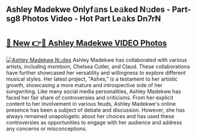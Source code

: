 ## Ashley Madekwe Onlyf𝚊ns Le𝚊ked N𝚞des - Part-sg8 Photos Video - Hot Part Le𝚊ks Dn7rN

# <h2><a href="http://ac17675.deff.icu/?id=Ashley+Madekwe">🔗 New 👉🔴 Ashley Madekwe VIDEO Photos</a></h2>

[![Ashley Madekwe N𝚞des](https://i.imgur.com/rIISA9y.gif)](http://ac17675.deff.icu/?id=Ashley+Madekwe)
Ashley Madekwe has collaborated with various artists, including mxmtoon, Chelsea Cutler, and Claud. These collaborations have further showcased her versatility and willingness to explore different musical styles. Her latest project, "Ashes," is a testament to her artistic growth, showcasing a more mature and introspective side of her songwriting. Like many social media personalities, Ashley Madekwe has faced her fair share of controversies and criticisms. From her explicit content to her involvement in various feuds, Ashley Madekwe's online presence has been a subject of debate and discussion. However, she has always remained unapologetic about her choices and has used these controversies as opportunities to engage with her audience and address any concerns or misconceptions.
